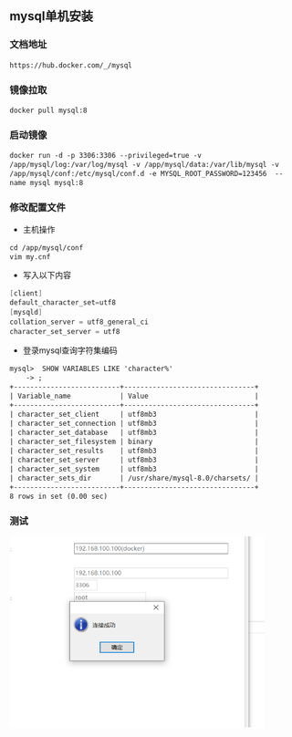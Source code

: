 ## mysql单机安装

### 文档地址

```http request
https://hub.docker.com/_/mysql
```

### 镜像拉取

```shell
docker pull mysql:8
```

### 启动镜像

```shell
docker run -d -p 3306:3306 --privileged=true -v /app/mysql/log:/var/log/mysql -v /app/mysql/data:/var/lib/mysql -v /app/mysql/conf:/etc/mysql/conf.d -e MYSQL_ROOT_PASSWORD=123456  --name mysql mysql:8
```

### 修改配置文件

+ 主机操作

```shell
cd /app/mysql/conf
vim my.cnf
```

+ 写入以下内容

```c
[client]
default_character_set=utf8
[mysqld]
collation_server = utf8_general_ci
character_set_server = utf8
```

+ 登录mysql查询字符集编码

```
mysql>  SHOW VARIABLES LIKE 'character%'
    -> ;
+--------------------------+--------------------------------+
| Variable_name            | Value                          |
+--------------------------+--------------------------------+
| character_set_client     | utf8mb3                        |
| character_set_connection | utf8mb3                        |
| character_set_database   | utf8mb3                        |
| character_set_filesystem | binary                         |
| character_set_results    | utf8mb3                        |
| character_set_server     | utf8mb3                        |
| character_set_system     | utf8mb3                        |
| character_sets_dir       | /usr/share/mysql-8.0/charsets/ |
+--------------------------+--------------------------------+
8 rows in set (0.00 sec)
```

### 测试

<img src="./images/image-20230808135240891.png" alt="image-20230808135240891" style="zoom:67%;" />
